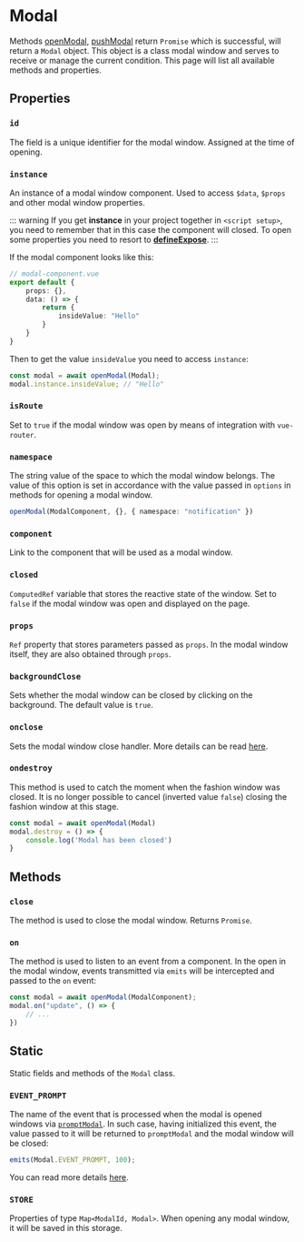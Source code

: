 # Modal

Methods [openModal](./guide-methods#open-modal),
[pushModal](./guide-methods#push-modal) return `Promise` which
is successful, will return a `Modal` object. This object is a class
modal window and serves to receive or manage the current
condition. This page will list all available methods
and properties.

## Properties

### `id`

The field is a unique identifier for the modal window.
Assigned at the time of opening.

### `instance`

An instance of a modal window component. Used to
access `$data`, `$props` and other modal window properties.

::: warning
If you get **instance** in your project together in
`<script setup>`, you need to remember that in this case the component
will closed. To open some properties you need to resort to
[**defineExpose**](https://vuejs.org/api/sfc-script-setup.html#defineexpose).
:::

If the modal component looks like this:
```ts
// modal-component.vue
export default {
    props: {},
    data: () => {
        return {
            insideValue: "Hello"
        }
    }
}
```
Then to get the value `insideValue` you need to access
`instance`:

```ts
const modal = await openModal(Modal);
modal.instance.insideValue; // "Hello"
```

### `isRoute`

Set to `true` if the modal window was open
by means of integration with `vue-router`.

### `namespace`

The string value of the space to which the modal window belongs.
The value of this option is set in accordance with the value passed
in `options` in methods for opening a modal window.

```ts
openModal(ModalComponent, {}, { namespace: "notification" })
```

### `component`

Link to the component that will be used as a modal
window.

### `closed`

`ComputedRef` variable that stores the reactive state of the window.
Set to `false` if the modal window was open and
displayed on the page.

### `props`

`Ref` property that stores parameters passed as `props`.
In the modal window itself, they are also obtained through `props`.

### `backgroundClose`

Sets whether the modal window can be closed by clicking on the background.
The default value is `true`.

### `onclose`

Sets the modal window close handler. More details can be
read [here](./event-close.md).

### `ondestroy`

This method is used to catch the moment when the fashion window was closed.
It is no longer possible to cancel (inverted value `false`) closing the fashion window at this stage.

```ts
const modal = await openModal(Modal)
modal.destroy = () => {
    console.log('Modal has been closed')
}
```


## Methods

### `close`

The method is used to close the modal window. Returns `Promise`.

### `on`

The method is used to listen to an event from a component. In the open
in the modal window, events transmitted via `emits` will be intercepted
and passed to the `on` event:

```ts
const modal = await openModal(ModalComponent);
modal.on("update", () => {
	// ...
})

```

## Static

Static fields and methods of the `Modal` class.

### `EVENT_PROMPT`

The name of the event that is processed when the modal is opened
windows via [`promptModal`](./guide-methods#prompt-modal). In such
case, having initialized this event, the value passed to it
will be returned to `promptModal` and the modal window will be closed:

```ts
emits(Modal.EVENT_PROMPT, 100);
```

You can read more details [here](./guide-returned-value).

### `STORE`

Properties of type `Map<ModalId, Modal>`. When opening any
modal window, it will be saved in this storage.